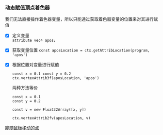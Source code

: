 ### 动态赋值顶点着色器
我们无法直接操作着色器变量，所以只能通过获取着色器变量的位置来对其进行赋值 

- [x] 定义变量  
   ```attribute vec4 apos;```
- [x] 获取变量位置
    ```const aposLocation = ctx.getAttribLocation(program, 'apos')```
- [x] 根据位置对变量进行赋值
    ```
    const x = 0.1 const y = 0.2
    ctx.vertexAttrib3f(aposLocation, 'apos')
    
    ```
    两种方法等价

    ```
    const x = 0.1
    const y = 0.2

    const v = new Float32Array([x, y])

    ctx.vertexAttrib2fv(aposLocation, v)
    ```

 [能随鼠标移动的点](https://github.com/Drlin/webgl/tree/master/lesson2/demo.html)